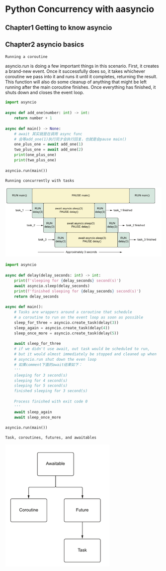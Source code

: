 # Python Concurrency with aasyncio

## Chapter1 Getting to know asyncio

## Chapter2 asyncio basics

`Running a coroutine`

asyncio.run is doing a few important things in this scenario. First, it creates a brand-new event. Once it successfully does so, it takes whichever coroutine we pass into it and runs it until it completes, returning the result. This function will also do some cleanup of anything that might be left running after the main coroutine finishes. Once everything has finished, it shuts down and closes the event loop.

```python
import asyncio

async def add_one(number: int) -> int:
    return number + 1

async def main() -> None:
    # await 其实就是在调用 async func
    # 会等add_one(1)执行完才会执行回复，也就是会pause main()
    one_plus_one = await add_one(1)
    two_plus_one = await add_one(2)
    print(one_plus_one)
    print(two_plus_one)

asyncio.run(main())
```

`Running concurrently with tasks`

![Execution flow](./RunningConcurrentlyWithTasks.png)

```python
import asyncio

async def delay(delay_seconds: int) -> int:
    print(f'sleeping for {delay_seconds} second(s)')
    await asyncio.sleep(delay_seconds)
    print(f'finished sleeping for {delay_seconds} second(s)')
    return delay_seconds

async def main():
    # Tasks are wrappers around a coroutine that schedule
    # a coroutine to run on the event loop as soon as possible
    sleep_for_three = asyncio.create_task(delay(3))
    sleep_again = asyncio.create_task(delay(4))
    sleep_once_more = asyncio.create_task(delay(5))

    await sleep_for_three
    # if we didn't use await, out task would be scheduled to run,
    # but it would almost immediately be stopped and cleaned up when
    # asyncio.run shut down the even loop
    # 如果comment下面的await结果如下：
    '''
    sleeping for 3 second(s)
    sleeping for 4 second(s)
    sleeping for 5 second(s)
    finished sleeping for 3 second(s)

    Process finished with exit code 0
    '''
    await sleep_again
    await sleep_once_more

asyncio.run(main())
```

`Task, coroutines, futures, and awaitables`

![TheClassInheritanceHierarchyOfAwaitable](./TheClassInheritanceHierarchyOfAwaitable.png)
